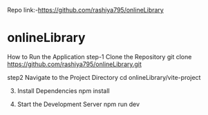 Repo link:-https://github.com/rashiya795/onlineLibrary

# onlineLibrary

How to Run the Application
step-1 Clone the Repository
git clone https://github.com/rashiya795/onlineLibrary.git

step2 Navigate to the Project Directory
cd onlineLibrary/vite-project

3. Install Dependencies
   npm install
   
4. Start the Development Server
   npm run dev


